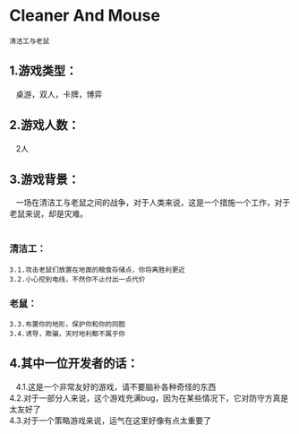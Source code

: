 # Cleaner And Mouse
    清洁工与老鼠

## 1.游戏类型：
    桌游，双人，卡牌，博弈
    
## 2.游戏人数：  
    2人
    
## 3.游戏背景：
    一场在清洁工与老鼠之间的战争，对于人类来说，这是一个措施一个工作，对于老鼠来说，却是灾难。  
    
### 清洁工：
    3.1.攻击老鼠们放置在地面的粮食存储点，你将离胜利更近  
    3.2.小心挖到电线，不然你不止付出一点代价
    
### 老鼠：
    3.3.布置你的地形，保护你和你的同胞  
    3.4.诱导，欺骗，天时地利都不属于你
    
## 4.其中一位开发者的话：
    4.1.这是一个非常友好的游戏，请不要脑补各种奇怪的东西  
    4.2.对于一部分人来说，这个游戏充满bug，因为在某些情况下，它对防守方真是太友好了  
    4.3.对于一个策略游戏来说，运气在这里好像有点太重要了
   
    
